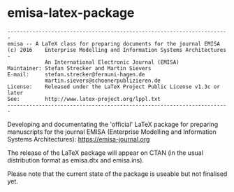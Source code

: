 # emisa-latex-package
```
-----------------------------------------------------------------------
emisa -- A LaTeX class for preparing documents for the journal EMISA
(c) 2016    Enterprise Modelling and Information Systems Architectures -
            An International Electronic Journal (EMISA)
Maintainer: Stefan Strecker and Martin Sievers
E-mail:     stefan.strecker@fernuni-hagen.de
            martin.sievers@schoenerpublizieren.de
License:    Released under the LaTeX Project Public License v1.3c or later
See:        http://www.latex-project.org/lppl.txt
-----------------------------------------------------------------------
```

Developing and documentating the 'official' LaTeX package for preparing manuscripts for the journal EMISA (Enterprise Modelling and Information Systems Architectures): https://emisa-journal.org

The release of the LaTeX package will appear on CTAN (in the usual distribution format as emisa.dtx and emisa.ins).

Please note that the current state of the package is useable but not finalised yet.

